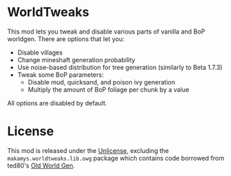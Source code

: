 # WorldTweaks
This mod lets you tweak and disable various parts of vanilla and BoP worldgen. There are options that let you:
* Disable villages
* Change mineshaft generation probability
* Use noise-based distribution for tree generation (similarly to Beta 1.7.3)
* Tweak some BoP parameters:
  * Disable mud, quicksand, and poison ivy generation
  * Multiply the amount of BoP foliage per chunk by a value

All options are disabled by default.

# License
This mod is released under the [Unlicense](UNLICENSE), excluding the `makamys.worldtweaks.lib.owg` package which contains code borrowed from ted80's [Old World Gen](https://github.com/Ted80-Minecraft-Mods/Old-World-Gen).
